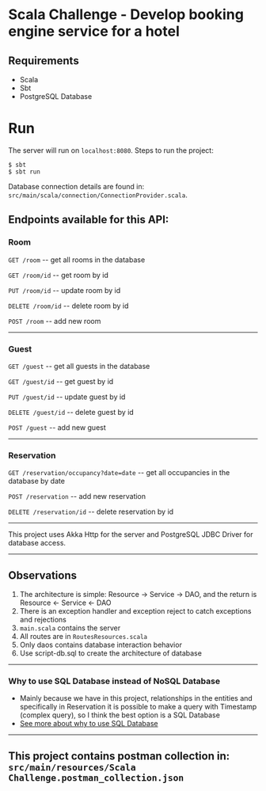 # Scala Challenge - Develop booking engine service for a hotel

## Requirements

- Scala
- Sbt
- PostgreSQL Database

# Run

The server will run on `localhost:8080`.
Steps to run the project:

```
$ sbt
$ sbt run
```

Database connection details are found in: `src/main/scala/connection/ConnectionProvider.scala`.

## Endpoints available for this API:

### Room

`GET /room` -- get all rooms in the database

`GET /room/id` -- get room by id

`PUT /room/id` -- update room by id

`DELETE /room/id` -- delete room by id

`POST /room` -- add new room

---

### Guest

`GET /guest` -- get all guests in the database

`GET /guest/id` -- get guest by id

`PUT /guest/id` -- update guest by id

`DELETE /guest/id` -- delete guest by id

`POST /guest` -- add new guest

---

### Reservation

`GET /reservation/occupancy?date=date` -- get all occupancies in the database by date

`POST /reservation` -- add new reservation

`DELETE /reservation/id` -- delete reservation by id

---

This project uses Akka Http for the server and PostgreSQL JDBC Driver for database access.

---

## Observations

1. The architecture is simple: Resource -> Service -> DAO, and the return is Resource <- Service <- DAO
2. There is an exception handler and exception reject to catch exceptions and rejections
3. `main.scala` contains the server
4. All routes are in `RoutesResources.scala`
5. Only daos contains database interaction behavior
6. Use script-db.sql to create the architecture of database

---

### Why to use SQL Database instead of NoSQL Database

- Mainly because we have in this project, relationships in the entities and specifically in Reservation it is
  possible to make a query with Timestamp (complex query), so I think the best option is a SQL Database
- [See more about why to use SQL Database](https://www.mongodb.com/resources/basics/databases/nosql-explained/nosql-vs-sql)

---

## This project contains postman collection in: `src/main/resources/Scala Challenge.postman_collection.json`
